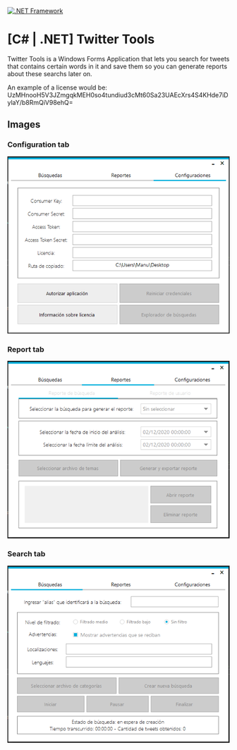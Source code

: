 [![.NET Framework](https://badgen.net/badge/Powered%20by/.NET/6134eb)](https://www.microsoft.com/es-es/download/details.aspx?id=55170)

# [C# | .NET] Twitter Tools

Twitter Tools is a Windows Forms Application that lets you search for tweets that contains certain words in it and save them so you can generate reports about these searchs later on.

An example of a license would be: UzMHnooH5V3JZmgqkMEH0so4tundiud3cMt60Sa23UAEcXrs4S4KHde7iDylaY/b8RmQiV98ehQ=

## Images

### Configuration tab
![Config](./images/config.png)

### Report tab
![Report](./images/report.png)

### Search tab
![Search](./images/search.png)